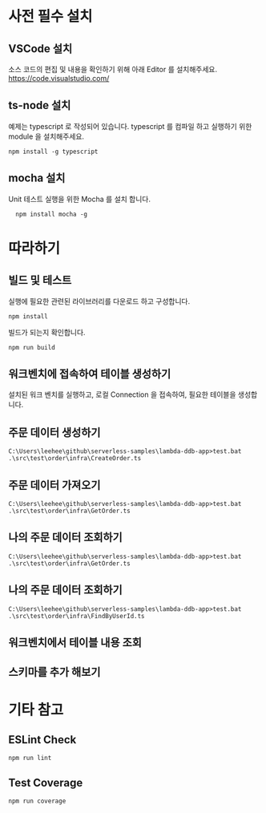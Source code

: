 # 사전 필수 설치

## VSCode 설치
소스 코드의 편집 및 내용을 확인하기 위해 아래 Editor 를 설치해주세요.  
https://code.visualstudio.com/

## ts-node 설치
예제는 typescript 로 작성되어 있습니다. typescript 를 컴파일 하고 실행하기 위한 module 을 설치해주세요.
```
npm install -g typescript
```

## mocha 설치
Unit 테스트 실행을 위한 Mocha 를 설치 합니다.
```
  npm install mocha -g
```

# 따라하기
## 빌드 및 테스트
실행에 필요한 관련된 라이브러리를 다운로드 하고 구성합니다.
```
npm install
```  
빌드가 되는지 확인합니다.
```
npm run build
```

## 워크벤치에 접속하여 테이블 생성하기
설치된 워크 벤치를 실행하고, 로컬 Connection 을 접속하여, 필요한 테이블을 생성합니다.

## 주문 데이터 생성하기 
```
C:\Users\leehee\github\serverless-samples\lambda-ddb-app>test.bat .\src\test\order\infra\CreateOrder.ts
```

## 주문 데이터 가져오기 
```
C:\Users\leehee\github\serverless-samples\lambda-ddb-app>test.bat .\src\test\order\infra\GetOrder.ts
```

## 나의 주문 데이터 조회하기 
```
C:\Users\leehee\github\serverless-samples\lambda-ddb-app>test.bat .\src\test\order\infra\GetOrder.ts
```

## 나의 주문 데이터 조회하기 
```
C:\Users\leehee\github\serverless-samples\lambda-ddb-app>test.bat .\src\test\order\infra\FindByUserId.ts
```



## 워크벤치에서 테이블 내용 조회

## 스키마를 추가 해보기



# 기타 참고
## ESLint Check
```npm run lint```

## Test Coverage
```npm run coverage```


